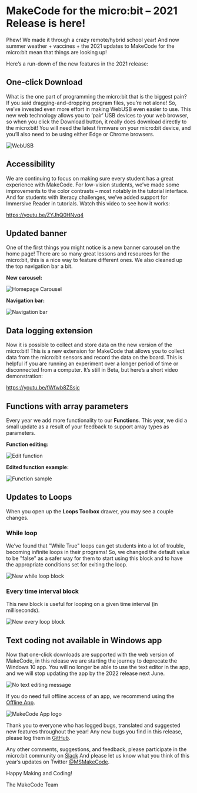 # MakeCode for the micro:bit – 2021 Release is here!

Phew! We made it through a crazy remote/hybrid school year! And now summer weather + vaccines + the 2021 updates to MakeCode for the micro:bit mean that things are looking up!

Here’s a run-down of the new features in the 2021 release:

## One-click Download

What is the one part of programming the micro:bit that is the biggest pain? If you said dragging-and-dropping program files, you’re not alone! So, we’ve invested even more effort in making WebUSB even easier to use. This new web technology allows you to ‘pair’ USB devices to your web browser, so when you click the Download button, it really does download directly to the micro:bit! You will need the latest firmware on your micro:bit device, and you’ll also need to be using either Edge or Chrome browsers.

![WebUSB](/static/blog/microbit/2021-release/webusb.gif)

## Accessibility

We are continuing to focus on making sure every student has a great experience with MakeCode. For low-vision students, we’ve made some improvements to the color contrasts – most notably in the tutorial interface. And for students with literacy challenges, we’ve added support for Immersive Reader in tutorials. Watch this video to see how it works:

https://youtu.be/ZYJhQ0HNvq4

## Updated banner

One of the first things you might notice is a new banner carousel on the home page! There are so many great lessons and resources for the micro:bit, this is a nice way to feature different ones. We also cleaned up the top navigation bar a bit.

**New carousel:**

![Homepage Carousel](/static/blog/microbit/2021-release/carousel.gif)

**Navigation bar:**

![Navigation bar](/static/blog/microbit/2021-release/navbar.png)

## Data logging extension

Now it is possible to collect and store data on the new version of the micro:bit! This is a new extension for MakeCode that allows you to collect data from the micro:bit sensors and record the data on the board. This is helpful if you are running an experiment over a longer period of time or disconnected from a computer. It’s still in Beta, but here’s a short video demonstration:

https://youtu.be/fWfwb8ZSsjc

## Functions with array parameters

Every year we add more functionality to our **Functions**. This year, we did a small update as a result of your feedback to support array types as parameters.

**Function editing:**

![Edit function](/static/blog/microbit/2021-release/edit-function.png)

**Edited function example:**

![Function sample](/static/blog/microbit/2021-release/function-sample.png)

## Updates to Loops

When you open up the **Loops Toolbox** drawer, you may see a couple changes.

### While loop

We’ve found that "While True" loops can get students into a lot of trouble, becoming infinite loops in their programs! So, we changed the default value to be "false" as a safer way for them to start using this block and to have the appropriate conditions set for exiting the loop.

![New while loop block](/static/blog/microbit/2021-release/while.png)

### Every time interval block

This new block is useful for looping on a given time interval (in milliseconds).

![New every loop block](/static/blog/microbit/2021-release/every.png)

## Text coding not available in Windows app

Now that one-click downloads are supported with the web version of MakeCode, in this release we are starting the journey to deprecate the Windows 10 app. You will no longer be able to use the text editor in the app, and we will stop updating the app by the 2022 release next June.

![No text editing message](/static/blog/microbit/2021-release/no-text-editing.png)

If you do need full offline access of an app, we recommend using the [Offline App](https://makecode.microbit.org/offline).

![MakeCode App logo](/static/blog/microbit/2021-release/app-logo.png)

Thank you to everyone who has logged bugs, translated and suggested new features throughout the year! Any new bugs you find in this release, please log them in [GitHub](https://github.com/Microsoft/pxt-microbit/issues).

Any other comments, suggestions, and feedback, please participate in the micro:bit community on [Slack](https://tech.microbit.org/get-involved/where-to-find/) And please let us know what you think of this year’s updates on Twitter [@MSMakeCode](https://twitter.com/MSMakeCode).

Happy Making and Coding!

The MakeCode Team